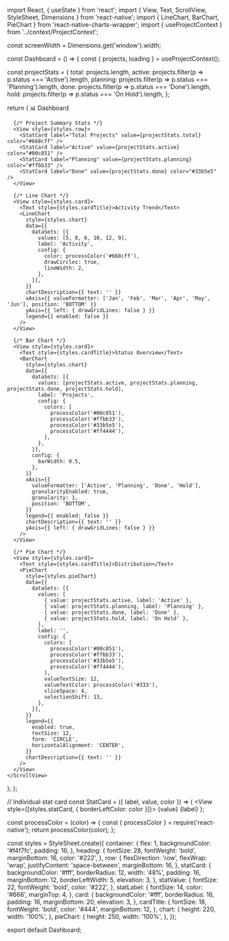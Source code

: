 import React, { useState } from 'react';
import { View, Text, ScrollView, StyleSheet, Dimensions } from 'react-native';
import { LineChart, BarChart, PieChart } from 'react-native-charts-wrapper';
import { useProjectContext } from '../context/ProjectContext';

const screenWidth = Dimensions.get('window').width;

const Dashboard = () => {
  const { projects, loading } = useProjectContext();

  const projectStats = {
    total: projects.length,
    active: projects.filter(p => p.status === 'Active').length,
    planning: projects.filter(p => p.status === 'Planning').length,
    done: projects.filter(p => p.status === 'Done').length,
    hold: projects.filter(p => p.status === 'On Hold').length,
  };

  return (
    <ScrollView style={styles.container}>
      <Text style={styles.heading}>📊 Dashboard</Text>

      {/* Project Summary Stats */}
      <View style={styles.row}>
        <StatCard label="Total Projects" value={projectStats.total} color="#668cff" />
        <StatCard label="Active" value={projectStats.active} color="#00c851" />
        <StatCard label="Planning" value={projectStats.planning} color="#ffbb33" />
        <StatCard label="Done" value={projectStats.done} color="#33b5e5" />
      </View>

      {/* Line Chart */}
      <View style={styles.card}>
        <Text style={styles.cardTitle}>Activity Trend</Text>
        <LineChart
          style={styles.chart}
          data={{
            dataSets: [{
              values: [5, 8, 6, 10, 12, 9],
              label: 'Activity',
              config: {
                color: processColor('#668cff'),
                drawCircles: true,
                lineWidth: 2,
              },
            }],
          }}
          chartDescription={{ text: '' }}
          xAxis={{ valueFormatter: ['Jan', 'Feb', 'Mar', 'Apr', 'May', 'Jun'], position: 'BOTTOM' }}
          yAxis={{ left: { drawGridLines: false } }}
          legend={{ enabled: false }}
        />
      </View>

      {/* Bar Chart */}
      <View style={styles.card}>
        <Text style={styles.cardTitle}>Status Overview</Text>
        <BarChart
          style={styles.chart}
          data={{
            dataSets: [{
              values: [projectStats.active, projectStats.planning, projectStats.done, projectStats.hold],
              label: 'Projects',
              config: {
                colors: [
                  processColor('#00c851'),
                  processColor('#ffbb33'),
                  processColor('#33b5e5'),
                  processColor('#ff4444'),
                ],
              },
            }],
            config: {
              barWidth: 0.5,
            },
          }}
          xAxis={{
            valueFormatter: ['Active', 'Planning', 'Done', 'Hold'],
            granularityEnabled: true,
            granularity: 1,
            position: 'BOTTOM',
          }}
          legend={{ enabled: false }}
          chartDescription={{ text: '' }}
          yAxis={{ left: { drawGridLines: false } }}
        />
      </View>

      {/* Pie Chart */}
      <View style={styles.card}>
        <Text style={styles.cardTitle}>Distribution</Text>
        <PieChart
          style={styles.pieChart}
          data={{
            dataSets: [{
              values: [
                { value: projectStats.active, label: 'Active' },
                { value: projectStats.planning, label: 'Planning' },
                { value: projectStats.done, label: 'Done' },
                { value: projectStats.hold, label: 'On Hold' },
              ],
              label: '',
              config: {
                colors: [
                  processColor('#00c851'),
                  processColor('#ffbb33'),
                  processColor('#33b5e5'),
                  processColor('#ff4444'),
                ],
                valueTextSize: 12,
                valueTextColor: processColor('#333'),
                sliceSpace: 4,
                selectionShift: 13,
              },
            }],
          }}
          legend={{
            enabled: true,
            textSize: 12,
            form: 'CIRCLE',
            horizontalAlignment: 'CENTER',
          }}
          chartDescription={{ text: '' }}
        />
      </View>
    </ScrollView>
  );
};

// Individual stat card
const StatCard = ({ label, value, color }) => (
  <View style={[styles.statCard, { borderLeftColor: color }]}>
    <Text style={styles.statValue}>{value}</Text>
    <Text style={styles.statLabel}>{label}</Text>
  </View>
);

const processColor = (color) => {
  const { processColor } = require('react-native');
  return processColor(color);
};

const styles = StyleSheet.create({
  container: {
    flex: 1,
    backgroundColor: '#f4f7fc',
    padding: 16,
  },
  heading: {
    fontSize: 28,
    fontWeight: 'bold',
    marginBottom: 16,
    color: '#222',
  },
  row: {
    flexDirection: 'row',
    flexWrap: 'wrap',
    justifyContent: 'space-between',
    marginBottom: 16,
  },
  statCard: {
    backgroundColor: '#fff',
    borderRadius: 12,
    width: '48%',
    padding: 16,
    marginBottom: 12,
    borderLeftWidth: 5,
    elevation: 3,
  },
  statValue: {
    fontSize: 22,
    fontWeight: 'bold',
    color: '#222',
  },
  statLabel: {
    fontSize: 14,
    color: '#666',
    marginTop: 4,
  },
  card: {
    backgroundColor: '#fff',
    borderRadius: 16,
    padding: 16,
    marginBottom: 20,
    elevation: 3,
  },
  cardTitle: {
    fontSize: 18,
    fontWeight: 'bold',
    color: '#444',
    marginBottom: 12,
  },
  chart: {
    height: 220,
    width: '100%',
  },
  pieChart: {
    height: 250,
    width: '100%',
  },
});

export default Dashboard;